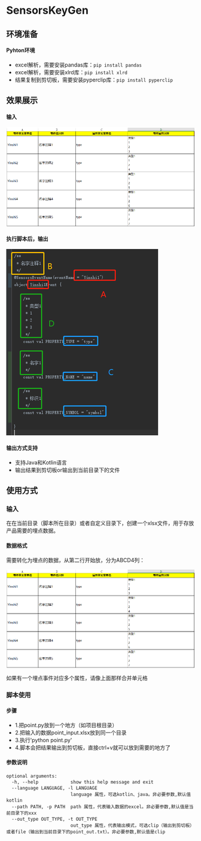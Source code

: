 # SensorsKeyGen

## 环境准备

#### Pyhton环境

 - excel解析，需要安装pandas库：`pip install pandas`
 - excel解析，需要安装xlrd库：`pip install xlrd`
 - 结果复制到剪切板，需要安装pyperclip库：`pip install pyperclip`



## 效果展示

#### 输入

![](https://github.com/totond/SensorsKeyGen/blob/master/pic/%E8%BE%93%E5%85%A5%E4%BE%8B%E5%AD%901.png?raw=true)

#### 执行脚本后，输出

![](https://github.com/totond/SensorsKeyGen/blob/master/pic/%E8%BE%93%E5%87%BA%E4%BE%8B%E5%AD%902.png?raw=true)



#### 输出方式支持

- 支持Java和Kotlin语言
- 输出结果到剪切板or输出到当前目录下的文件




## 使用方式

### 输入

在在当前目录（脚本所在目录）或者自定义目录下，创建一个xlsx文件，用于存放产品需要的埋点数据。

#### 数据格式

需要转化为埋点的数据，从第二行开始放，分为ABCD4列：

![](https://github.com/totond/SensorsKeyGen/blob/master/pic/%E8%BE%93%E5%85%A5%E4%BE%8B%E5%AD%901.png?raw=true)

如果有一个埋点事件对应多个属性，请像上面那样合并单元格

### 脚本使用

#### 步骤

 - 1.把point.py放到一个地方（如项目根目录）
 - 2.把输入的数据point_input.xlsx放到同一个目录
 - 3.执行'python point.py'
 - 4.脚本会把结果输出到剪切板，直接ctrl+v就可以放到需要的地方了

#### 参数说明

```
optional arguments:
  -h, --help            show this help message and exit
  --language LANGUAGE, -l LANGUAGE
                        language 属性，可选kotlin、java。非必要参数,默认值kotlin
  --path PATH, -p PATH  path 属性，代表输入数据的excel。非必要参数,默认值是当前目录下的xxx
  --out_type OUT_TYPE, -t OUT_TYPE
                        out_type 属性，代表输出模式，可选clip（输出到剪切板）或者file（输出到当前目录下的point_out.txt）。非必要参数,默认值是clip

```

